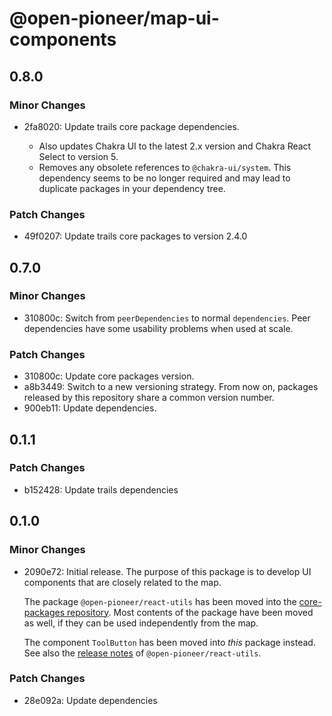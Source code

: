 # @open-pioneer/map-ui-components

## 0.8.0

### Minor Changes

- 2fa8020: Update trails core package dependencies.

    - Also updates Chakra UI to the latest 2.x version and Chakra React Select to version 5.
    - Removes any obsolete references to `@chakra-ui/system`.
      This dependency seems to be no longer required and may lead to duplicate packages in your dependency tree.

### Patch Changes

- 49f0207: Update trails core packages to version 2.4.0

## 0.7.0

### Minor Changes

- 310800c: Switch from `peerDependencies` to normal `dependencies`. Peer dependencies have some usability problems when used at scale.

### Patch Changes

- 310800c: Update core packages version.
- a8b3449: Switch to a new versioning strategy.
  From now on, packages released by this repository share a common version number.
- 900eb11: Update dependencies.

## 0.1.1

### Patch Changes

- b152428: Update trails dependencies

## 0.1.0

### Minor Changes

- 2090e72: Initial release.
  The purpose of this package is to develop UI components that are closely related to the map.

    The package `@open-pioneer/react-utils` has been moved into the [core-packages repository](https://github.com/open-pioneer/trails-core-packages/tree/main/src/packages/react-utils).
    Most contents of the package have been moved as well, if they can be used independently from the map.

    The component `ToolButton` has been moved into _this_ package instead.
    See also the [release notes](https://github.com/open-pioneer/trails-core-packages/releases/tag/%40open-pioneer%2Freact-utils%401.0.0) of `@open-pioneer/react-utils`.

### Patch Changes

- 28e092a: Update dependencies
